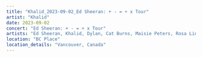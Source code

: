 ```yaml
---
title: "Khalid_2023-09-02_Ed Sheeran: + - = ÷ x Tour"
artist: "Khalid"
date: 2023-09-02
concert: "Ed Sheeran: + - = ÷ x Tour"
artists: "Ed Sheeran, Khalid, Dylan, Cat Burns, Maisie Peters, Rosa Linn"
location: "BC Place"
location_details: "Vancouver, Canada"
---
```

